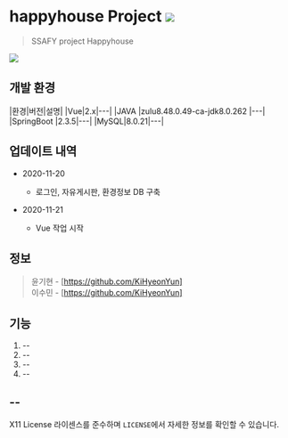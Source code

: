 # happyhouse Project <a href="https://hits.seeyoufarm.com"><img src="https://hits.seeyoufarm.com/api/count/incr/badge.svg?url=https%3A%2F%2Fgithub.com%2Fupswp%2F-Project-HelloProblem&count_bg=%2379C83D&title_bg=%23555555&icon=snapcraft.svg&icon_color=%23EDE11D&title=hits&edge_flat=false"/></a>

> SSAFY project Happyhouse

![](../header.png)


## 개발 환경

|환경|버전|설명|
|Vue|2.x|---|
|JAVA |zulu8.48.0.49-ca-jdk8.0.262 |---|
|SpringBoot |2.3.5|---|
|MySQL|8.0.21|---|


## 업데이트 내역
* 2020-11-20
    * 로그인, 자유게시판, 환경정보 DB 구축

* 2020-11-21
    * Vue 작업 시작
   
## 정보


> 윤기현 - [https://github.com/KiHyeonYun] <br/>
> 이수민 - [https://github.com/KiHyeonYun] <br/>

## 기능 
1. --
2. --
3. --
4. --

## --



X11 License 라이센스를 준수하며 ``LICENSE``에서 자세한 정보를 확인할 수 있습니다.
